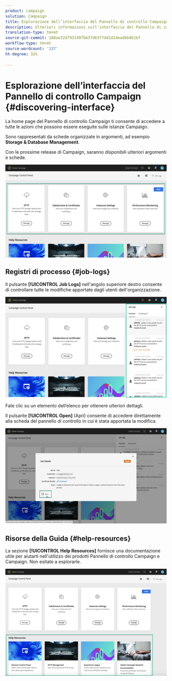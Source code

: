 ```yaml
---
product: campaign
solution: Campaign
title: Esplorazione dell’interfaccia del Pannello di controllo Campaign
description: Ulteriori informazioni sull'interfaccia del Pannello di controllo Campaign
translation-type: tm+mt
source-git-commit: 168ae32d7931497bb37d63f7dd1d14eadbb4b1bf
workflow-type: tm+mt
source-wordcount: '137'
ht-degree: 32%

---
```



# Esplorazione dell’interfaccia del Pannello di controllo Campaign {#discovering-interface}

La home page del Pannello di controllo Campaign ti consente di accedere a tutte le azioni che possono essere eseguite sulle istanze Campaign.

Sono rappresentati da schede organizzate in argomenti, ad esempio **Storage &amp; Database Management**.

Con le prossime release di Campaign, saranno disponibili ulteriori argomenti e schede.

![](assets/control_panel_interface.png)

## Registri di processo {#job-logs}

Il pulsante **[!UICONTROL Job Logs]** nell&#39;angolo superiore destro consente di controllare tutte le modifiche apportate dagli utenti dell&#39;organizzazione.

![](assets/control_panel_interface2.png)

Fate clic su un elemento dell’elenco per ottenere ulteriori dettagli.

Il pulsante **[!UICONTROL Open]** (Apri) consente di accedere direttamente alla scheda del pannello di controllo in cui è stata apportata la modifica.

![](assets/control_panel_logdetails.png)

## Risorse della Guida {#help-resources}

La sezione **[!UICONTROL Help Resources]** fornisce una documentazione utile per aiutarti nell&#39;utilizzo dei prodotti Pannello di controllo Campaign e Campaign. Non esitate a esplorarle.

![](assets/helpresources.png)
